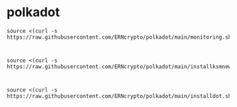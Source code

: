 # polkadot
    source <(curl -s https://raw.githubusercontent.com/ERNcrypto/polkadot/main/monitoring.sh)
#

    source <(curl -s https://raw.githubusercontent.com/ERNcrypto/polkadot/main/installksmnew.sh)
#    
    source <(curl -s https://raw.githubusercontent.com/ERNcrypto/polkadot/main/installdot.sh)
